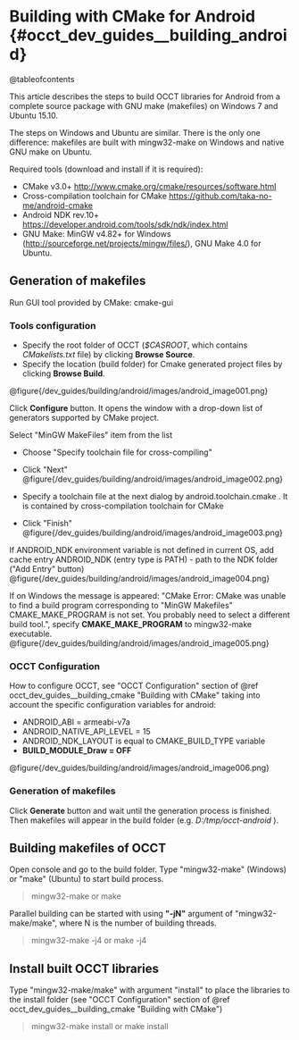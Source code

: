 Building with CMake for Android {#occt_dev_guides__building_android}
===================

@tableofcontents

This article describes the steps to build OCCT libraries for Android from a complete source package
with GNU make (makefiles) on Windows 7 and Ubuntu 15.10.

The steps on Windows and Ubuntu are similar. There is the only one difference: makefiles are built with mingw32-make
on Windows and native GNU make on Ubuntu.

Required tools (download and install if it is required):
  - CMake v3.0+ http://www.cmake.org/cmake/resources/software.html
  - Cross-compilation toolchain for CMake https://github.com/taka-no-me/android-cmake
  - Android NDK rev.10+ https://developer.android.com/tools/sdk/ndk/index.html
  - GNU Make: MinGW v4.82+ for Windows (http://sourceforge.net/projects/mingw/files/), GNU Make 4.0 for Ubuntu. 
  
## Generation of makefiles
Run GUI tool provided by CMake: cmake-gui

### Tools configuration
  - Specify the root folder of OCCT (<i>$CASROOT</i>, which contains *CMakelists.txt* file) by clicking **Browse Source**.
  - Specify the location (build folder) for Cmake generated project files by clicking **Browse Build**.

@figure{/dev_guides/building/android/images/android_image001.png}

Click **Configure** button. It opens the window with a drop-down list of generators supported by CMake project.

Select "MinGW MakeFiles" item from the list
  - Choose "Specify toolchain file for cross-compiling"
  - Click "Next"
@figure{/dev_guides/building/android/images/android_image002.png}

  - Specify a toolchain file at the next dialog by android.toolchain.cmake . It is contained by cross-compilation toolchain for CMake
  - Click "Finish"
@figure{/dev_guides/building/android/images/android_image003.png}

If ANDROID_NDK environment variable is not defined in current OS, add cache entry ANDROID_NDK (entry type is PATH) - path to the NDK folder ("Add Entry" button)
@figure{/dev_guides/building/android/images/android_image004.png}

If on Windows the message is appeared: "CMake Error: CMake was unable to find a build program corresponding to "MinGW Makefiles"
CMAKE_MAKE_PROGRAM is not set.  You probably need to select a different build tool.",
specify **CMAKE_MAKE_PROGRAM** to mingw32-make executable.
@figure{/dev_guides/building/android/images/android_image005.png}

### OCCT Configuration

How to configure OCCT, see "OCCT Configuration" section of @ref occt_dev_guides__building_cmake "Building with CMake"
taking into account the specific configuration variables for android:
  - ANDROID_ABI = armeabi-v7a
  - ANDROID_NATIVE_API_LEVEL = 15
  - ANDROID_NDK_LAYOUT is equal to CMAKE_BUILD_TYPE variable
  - **BUILD_MODULE_Draw = OFF**

@figure{/dev_guides/building/android/images/android_image006.png}

### Generation of makefiles

Click **Generate** button and wait until the generation process is finished. 
Then makefiles will appear in the build folder (e.g. <i> D:/tmp/occt-android </i>).

## Building makefiles of OCCT

Open console and go to the build folder. Type "mingw32-make" (Windows) or "make" (Ubuntu) to start build process.

> mingw32-make
or
> make


Parallel building can be started with using **"-jN"** argument of "mingw32-make/make", where N is the number of building threads.

> mingw32-make -j4
or
> make -j4

## Install built OCCT libraries

Type "mingw32-make/make" with argument "install" to place the libraries 
to the install folder (see "OCCT Configuration" section of @ref occt_dev_guides__building_cmake "Building with CMake")

> mingw32-make install
or
> make install
